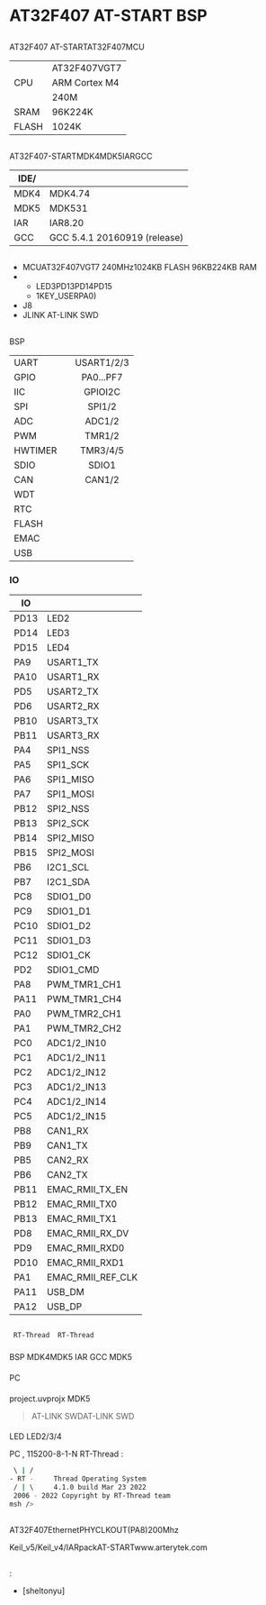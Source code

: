 # AT32F407 AT-START  BSP 

## 

AT32F407 AT-STARTAT32F407MCU

|       |           |
| --------- | ------------- |
|   | AT32F407VGT7  |
| CPU       | ARM Cortex M4 |
|       | 240M          |
| SRAM  | 96K224K |
| FLASH | 1024K         |

## 

AT32F407-STARTMDK4MDK5IARGCC

| IDE/ |                    |
| ---------- | ---------------------------- |
| MDK4       | MDK4.74                      |
| MDK5       | MDK531                       |
| IAR        | IAR8.20                      |
| GCC        | GCC 5.4.1 20160919 (release) |

## 

- MCUAT32F407VGT7 240MHz1024KB FLASH 96KB224KB RAM
- 
  - LED3PD13PD14PD15
  - 1KEY_USERPA0)
- J8
- JLINK AT-LINK SWD 

## 

 BSP 

|       |  |                        |
| --------- | -------- | :------------------------: |
| UART      |      | USART1/2/3                 |
| GPIO      |      | PA0...PF7                  |
| IIC       |      | GPIOI2C                |
| SPI       |      | SPI1/2                     |
| ADC       |      | ADC1/2                     |
| PWM       |      | TMR1/2                     |
| HWTIMER   |      | TMR3/4/5                   |
| SDIO      |      | SDIO1                      |
| CAN       |      | CAN1/2                     |
| WDT       |      |                            |
| RTC       |      |                            |
| FLASH     |      |                            |
| EMAC      |      |                            |
| USB       |      |                            |

### IO

| IO |     |
| ---- | ----------------- |
| PD13 | LED2              |
| PD14 | LED3              |
| PD15 | LED4              |
| PA9  | USART1_TX         |
| PA10 | USART1_RX         |
| PD5  | USART2_TX         |
| PD6  | USART2_RX         |
| PB10 | USART3_TX         |
| PB11 | USART3_RX         |
| PA4  | SPI1_NSS          |
| PA5  | SPI1_SCK          |
| PA6  | SPI1_MISO         |
| PA7  | SPI1_MOSI         |
| PB12 | SPI2_NSS          |
| PB13 | SPI2_SCK          |
| PB14 | SPI2_MISO         |
| PB15 | SPI2_MOSI         |
| PB6  | I2C1_SCL          |
| PB7  | I2C1_SDA          |
| PC8  | SDIO1_D0          |
| PC9  | SDIO1_D1          |
| PC10 | SDIO1_D2          |
| PC11 | SDIO1_D3          |
| PC12 | SDIO1_CK          |
| PD2  | SDIO1_CMD         |
| PA8  | PWM_TMR1_CH1      |
| PA11 | PWM_TMR1_CH4      |
| PA0  | PWM_TMR2_CH1      |
| PA1  | PWM_TMR2_CH2      |
| PC0  | ADC1/2_IN10       |
| PC1  | ADC1/2_IN11       |
| PC2  | ADC1/2_IN12       |
| PC3  | ADC1/2_IN13       |
| PC4  | ADC1/2_IN14       |
| PC5  | ADC1/2_IN15       |
| PB8  | CAN1_RX           |
| PB9  | CAN1_TX           |
| PB5  | CAN2_RX           |
| PB6  | CAN2_TX           |
| PB11 | EMAC_RMII_TX_EN   |
| PB12 | EMAC_RMII_TX0     |
| PB13 | EMAC_RMII_TX1     |
| PD8  | EMAC_RMII_RX_DV   |
| PD9  | EMAC_RMII_RXD0    |
| PD10 | EMAC_RMII_RXD1    |
| PA1  | EMAC_RMII_REF_CLK |
| PA11 | USB_DM            |
| PA12 | USB_DP            |

## 

     RT-Thread  RT-Thread  

### 

 BSP  MDK4MDK5  IAR  GCC  MDK5 

#### 

 PC

#### 

 project.uvprojx  MDK5 

> AT-LINK SWDAT-LINK SWD

#### 

 LED LED2/3/4 

 PC , 115200-8-1-N RT-Thread :

```bash
 \ | /
- RT -     Thread Operating System
 / | \     4.1.0 build Mar 23 2022
 2006 - 2022 Copyright by RT-Thread team
msh />
```

## 

AT32F407EthernetPHYCLKOUT(PA8)200Mhz

Keil_v5/Keil_v4/IARpackAT-STARTwww.arterytek.com

## 

:

- [sheltonyu]